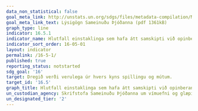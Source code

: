 ```yaml
---
data_non_statistical: false
goal_meta_link: http://unstats.un.org/sdgs/files/metadata-compilation/Metadata-Goal-16.pdf
goal_meta_link_text: Lýsigögn Sameinuðu Þjóðanna (pdf 1361kB)
graph_type: line
indicator: 16.5.1
indicator_name: Hlutfall einstaklinga sem hafa átt samskipti við opinberan embættismann í a.m.k. eitt skipti og greitt mútur til opinbers embættismanns eða fengið beiðni um það frá þessum opinberu embættismönnum á síðastliðnum 12 mánuðum.
indicator_sort_order: 16-05-01
layout: indicator
permalink: /16-5-1/
published: true
reporting_status: notstarted
sdg_goal: '16'
target: Dregið verði verulega úr hvers kyns spillingu og mútum.
target_id: '16.5'
graph_title: Hlutfall einstaklinga sem hafa átt samskipti við opinberan embættismann í a.m.k. eitt skipti og greitt mútur til opinbers embættismanns eða fengið beiðni um það frá þessum opinberu embættismönnum á síðastliðnum 12 mánuðum.
un_custodian_agency: Skrifstofa Sameinuðu Þjóðanna um vímuefni og glæpi (UNODC)
un_designated_tier: '2'
---
```

